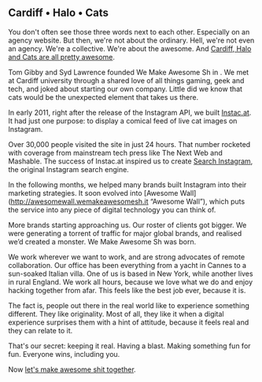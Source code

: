 ## Cardiff &bull; Halo &bull; Cats

You don't often see those three words next to each other. Especially on an agency website. But then, we're not about the ordinary. Hell, we're not even an agency. We're a collective. We're about the awesome. And [Cardiff, Halo and Cats are all pretty awesome](http://cl.ly/image/143f2U1S3E22 "Cardiff Halo Cats").

<!-- Have added H3 tags to break up the text, but commented out in case they aren't styled on the site. -->

<!--### How we started-->

Tom Gibby and Syd Lawrence founded We Make Awesome Sh in . We met at Cardiff university through a shared love of all things gaming, geek and tech, and joked about starting our own company. Little did we know that cats would be the unexpected element that takes us there.

In early 2011, right after the release of the Instagram API, we built [Instac.at](http://instac.at "Cat Photos on Instagram"). It had just one purpose: to display a comical feed of live cat images on Instagram. 

Over 30,000 people visited the site in just 24 hours. That number rocketed with coverage from mainstream tech press like The Next Web and Mashable. The success of Instac.at inspired us to create [Search Instagram](http://searchinstagram.com "Search Instagram"), the original Instagram search engine.

In the following months, we helped many brands built Instagram into their marketing strategies. It soon evolved into [Awesome Wall](http://awesomewall.wemakeawesomesh.it “Awesome Wall”), which puts the service into any piece of digital technology you can think of. 

More brands starting approaching us. Our roster of clients got bigger. We were generating a torrent of traffic for major global brands, and realised we’d created a monster. We Make Awesome Sh was born.

<!--### How we work-->

We work wherever we want to work, and are strong advocates of remote collaboration. Our office has been everything from a yacht in Cannes to a sun-soaked Italian villa. One of us is based in New York, while another lives in rural England. We work all hours, because we love what we do and enjoy hacking together from afar. This feels like the best job ever, because it is.

The fact is, people out there in the real world like to experience something different. They like originality. Most of all, they like it when a digital experience surprises them with a hint of attitude, because it feels real and they can relate to it. 

That's our secret: keeping it real. Having a blast. Making something fun for fun. Everyone wins, including you. 

Now [let's make awesome shit together]("http://wemakeawesomesh.it/contact "Contact"). 